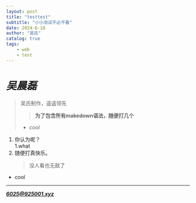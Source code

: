 ```yaml
---
layout: post
title: "testtest"
subtitle: "小小测试不必不看"
date: 2024-6-18
author: "吴氏"
catalog: true
tags:
    - web
    - test
---
```


# ***吴晨磊***
> 吴氏制作，遥遥领先
> 
>>**为了包含所有makedown语法，随便打几个**
> - *cool*  

1. 你认为呢？  
    1.what
2. 随便打真快乐。  
    >没人看也无敌了  

* cool  
***
***<6025@925001.xyz>***
